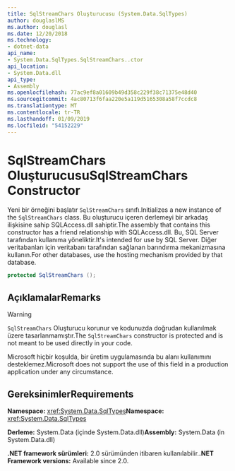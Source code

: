 ```yaml
---
title: SqlStreamChars Oluşturucusu (System.Data.SqlTypes)
author: douglaslMS
ms.author: douglasl
ms.date: 12/20/2018
ms.technology:
- dotnet-data
api_name:
- System.Data.SqlTypes.SqlStreamChars..ctor
api_location:
- System.Data.dll
api_type:
- Assembly
ms.openlocfilehash: 77ac9ef8a01609b49d358c229f38c71375e48d40
ms.sourcegitcommit: 4ac80713f6faa220e5a119d5165308a58f7ccdc8
ms.translationtype: MT
ms.contentlocale: tr-TR
ms.lasthandoff: 01/09/2019
ms.locfileid: "54152229"
---
```

# <a name="sqlstreamchars-constructor"></a><span data-ttu-id="e1b0b-102">SqlStreamChars Oluşturucusu</span><span class="sxs-lookup"><span data-stu-id="e1b0b-102">SqlStreamChars Constructor</span></span>

<span data-ttu-id="e1b0b-103">Yeni bir örneğini başlatır `SqlStreamChars` sınıfı.</span><span class="sxs-lookup"><span data-stu-id="e1b0b-103">Initializes a new instance of the `SqlStreamChars` class.</span></span> <span data-ttu-id="e1b0b-104">Bu oluşturucu içeren derlemeyi bir arkadaş ilişkisine sahip SQLAccess.dll sahiptir.</span><span class="sxs-lookup"><span data-stu-id="e1b0b-104">The assembly that contains this constructor has a friend relationship with SQLAccess.dll.</span></span> <span data-ttu-id="e1b0b-105">Bu, SQL Server tarafından kullanıma yöneliktir.</span><span class="sxs-lookup"><span data-stu-id="e1b0b-105">It's intended for use by SQL Server.</span></span> <span data-ttu-id="e1b0b-106">Diğer veritabanları için veritabanı tarafından sağlanan barındırma mekanizmasına kullanın.</span><span class="sxs-lookup"><span data-stu-id="e1b0b-106">For other databases, use the hosting mechanism provided by that database.</span></span>

```csharp
protected SqlStreamChars ();
```

## <a name="remarks"></a><span data-ttu-id="e1b0b-107">Açıklamalar</span><span class="sxs-lookup"><span data-stu-id="e1b0b-107">Remarks</span></span>

> [!WARNING]
> <span data-ttu-id="e1b0b-108">`SqlStreamChars` Oluşturucu korunur ve kodunuzda doğrudan kullanılmak üzere tasarlanmamıştır.</span><span class="sxs-lookup"><span data-stu-id="e1b0b-108">The `SqlStreamChars` constructor is protected and is not meant to be used directly in your code.</span></span>
>
> <span data-ttu-id="e1b0b-109">Microsoft hiçbir koşulda, bir üretim uygulamasında bu alanı kullanımını desteklemez.</span><span class="sxs-lookup"><span data-stu-id="e1b0b-109">Microsoft does not support the use of this field in a production application under any circumstance.</span></span>

## <a name="requirements"></a><span data-ttu-id="e1b0b-110">Gereksinimler</span><span class="sxs-lookup"><span data-stu-id="e1b0b-110">Requirements</span></span>

<span data-ttu-id="e1b0b-111">**Namespace:** <xref:System.Data.SqlTypes></span><span class="sxs-lookup"><span data-stu-id="e1b0b-111">**Namespace:** <xref:System.Data.SqlTypes></span></span>

<span data-ttu-id="e1b0b-112">**Derleme:** System.Data (içinde System.Data.dll)</span><span class="sxs-lookup"><span data-stu-id="e1b0b-112">**Assembly:** System.Data (in System.Data.dll)</span></span>

<span data-ttu-id="e1b0b-113">**.NET framework sürümleri:** 2.0 sürümünden itibaren kullanılabilir.</span><span class="sxs-lookup"><span data-stu-id="e1b0b-113">**.NET Framework versions:** Available since 2.0.</span></span>